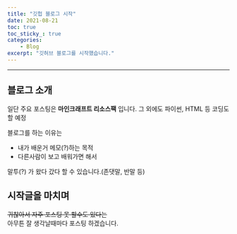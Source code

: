 ```yaml
---
title: "깃헙 블로그 시작"
date: 2021-08-21
toc: true
toc_sticky_: true
categories:
    - Blog
excerpt: "깃허브 블로그를 시작했습니다."
---
```

***
## 블로그 소개
일단 주요 포스팅은 **마인크래프트 리소스팩** 입니다.
그 외에도 파이썬, HTML 등 코딩도 할 예정

블로그를 하는 이유는 
- 내가 배운거 메모(?)하는 목적
- 다른사람이 보고 배워가면 해서

말투(?) 가 왔다 갔다 할 수 있습니다.(존댓말, 반말 등)

## 시작글을 마치며
~~귀찮아서 자주 포스팅 못 할수도 있다는~~<br>
아무튼 잘 생각날때마다 포스팅 하겠습니다.
